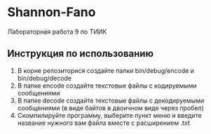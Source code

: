 # Shannon-Fano
Лабораторная работа 9 по ТИИК

## Инструкция по использованию
1. В корне репозиторися создайте папки bin/debug/encode и bin/debug/decode
2. В папке encode создайте текстовые файлы с кодируемыми сообщениями
3. В папке decode создайте текстовые файлы с декодируемыми сообщениями (в виде байтов в двоичном виде через пробел)
4. Скомпилируйте программу, выберите пункт меню и введите название нужного вам файла вместе с расширением .txt
